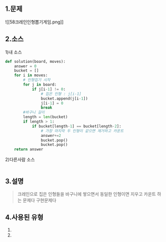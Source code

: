 ## 1.문제
![[58크레인인형뽑기게임.png]]
## 2.소스
1)내 소스
```python
def solution(board, moves):
    answer = 0
    bucket = []
    for i in moves:
        # 인형집기 시작
        for j in board:
            if j[i-1] != 0:
                # 집은 인형 : j[i-1]
                bucket.append(j[i-1])
                j[i-1] = 0
                break
        #바구니 길이
        length = len(bucket)
        if length > 1:
            if bucket[length-1] == bucket[length-2]:
                # 가장 마지막 두 인형이 같으면 제거하고 카운트
                answer+=2
                bucket.pop()
                bucket.pop()
    return answer
```

2)다른사람 소스
```python

```

## 3.설명
>크레인으로 집은 인형들을 바구니에 쌓으면서 
>동일한 인형이면 지우고 카운트 하는 문제다
>구현문제다

## 4.사용된 유형
1)
2)